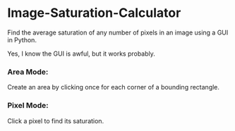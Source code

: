 # Image-Saturation-Calculator
Find the average saturation of any number of pixels in an image using a GUI in Python.

Yes, I know the GUI is awful, but it works probably.

### Area Mode:
Create an area by clicking once for each corner of a bounding rectangle.

### Pixel Mode:
Click a pixel to find its saturation.